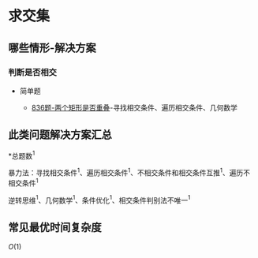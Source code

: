 # 求交集

## 哪些情形-解决方案

### 判断是否相交

+ 简单题

  + [836题-两个矩形是否重叠](836-RectangleOverlap.md)-寻找相交条件、遍历相交条件、几何数学

## 此类问题解决方案汇总

\*总题数$^1$

暴力法：寻找相交条件$^1$、遍历相交条件$^1$、不相交条件和相交条件互推$^1$、遍历不相交条件$^1$

逆转思维$^1$、几何数学$^1$、条件优化$^1$、相交条件判别法不唯一$^1$

## 常见最优时间复杂度

$O(1)$
